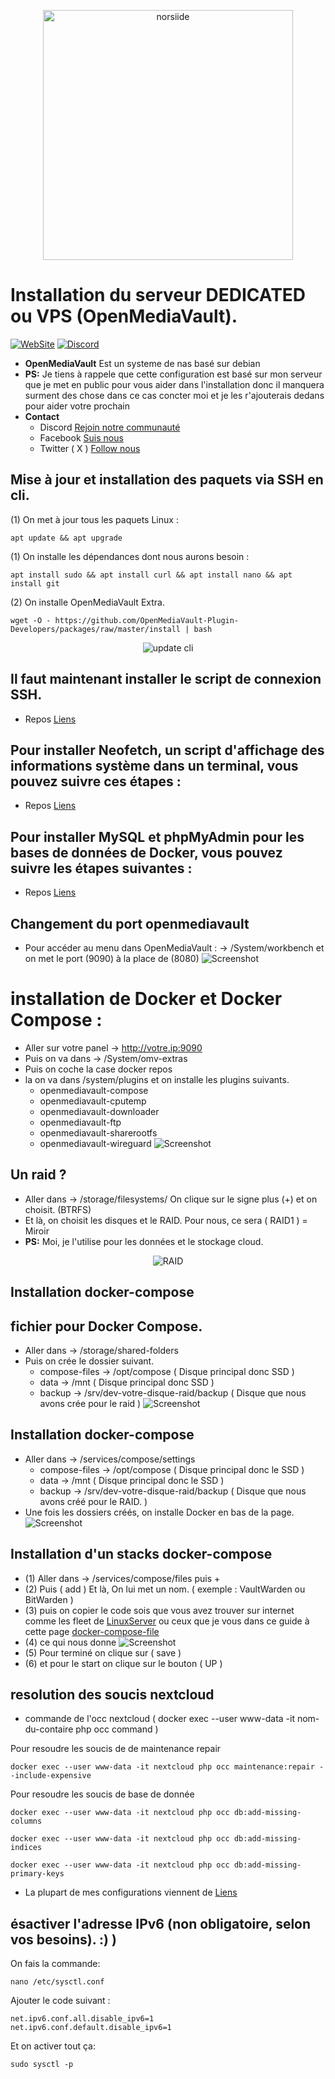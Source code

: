 <p align="center"><img src="https://wiki.debian.org/FrontPage?action=AttachFile&do=get&target=11-bullseye-wiki-banner-04.png" width="400" alt="norsiide"></p>

# Installation du serveur DEDICATED ou VPS (OpenMediaVault). 
[![WebSite](https://img.shields.io/website?down_message=Offline&label=WebSite&up_message=Online&url=https%3A%2F%2Fnorsiide.be)](https://norsiide.be) 
[![Discord](https://img.shields.io/discord/1126981605785866341?color=5865f2&label=Discord&logo=discord&logoColor=fff&style=flat-square)](https://discord.gg/EV3fAhFZJT)

* **OpenMediaVault** Est un systeme de nas basé sur debian
* **PS:** Je tiens à rappele que cette configuration est basé sur mon serveur que je met en public pour vous aider dans l'installation donc il manquera surment des chose dans ce cas concter moi et je les r'ajouterais dedans pour aider votre prochain
* **Contact**
    - Discord [Rejoin notre communauté](https://discord.gg/EV3fAhFZJT)
    - Facebook [Suis nous](https://www.facebook.com/norsiide.dev/)
    - Twitter ( X ) [Follow nous](https://twitter.com/norsiide)

## Mise à jour et installation des paquets via SSH en cli.

(1) On met à jour tous les paquets Linux :

```
apt update && apt upgrade
```
(1) On installe les dépendances dont nous aurons besoin :
```
apt install sudo && apt install curl && apt install nano && apt install git
```
(2) On installe OpenMediaVault Extra.
 
```
wget -O - https://github.com/OpenMediaVault-Plugin-Developers/packages/raw/master/install | bash
```
<p align="center"><img src="https://github.com/Norsiide/install-openmediavault/blob/main/img/update-cli.png"  alt="update cli"></p>

## Il faut maintenant installer le script de connexion SSH.

* Repos [Liens](https://github.com/Norsiide/SSH-login-notifications/)

## Pour installer Neofetch, un script d'affichage des informations système dans un terminal, vous pouvez suivre ces étapes :

* Repos [Liens](https://github.com/Norsiide/install-openmediavault/tree/main/neofetch)
  
## Pour installer MySQL et phpMyAdmin pour les bases de données de Docker, vous pouvez suivre les étapes suivantes :

* Repos [Liens](https://github.com/Norsiide/install-openmediavault/blob/main/mysql-phpmyadmin.md)

## Changement du port openmediavault
* Pour accéder au menu dans OpenMediaVault : -> /System/workbench et on met le port (9090) à la place de (8080)
![Screenshot](https://github.com/Norsiide/install-openmediavault/blob/main/img/workbench.png)

# installation de Docker et Docker Compose :
* Aller sur votre panel -> http://votre.ip:9090
* Puis on va dans -> /System/omv-extras
* Puis on coche la case docker repos
* la on va dans /system/plugins et on installe les plugins suivants.
    - openmediavault-compose
    - openmediavault-cputemp
    - openmediavault-downloader
    - openmediavault-ftp
    - openmediavault-sharerootfs
    - openmediavault-wireguard
![Screenshot](https://github.com/Norsiide/install-openmediavault/blob/main/img/plugins.png)


## Un raid ?
* Aller dans -> /storage/filesystems/ On clique sur le signe plus (+) et on choisit. (BTRFS) 
* Et là, on choisit les disques et le RAID. Pour nous, ce sera ( RAID1 ) = Miroir 
* **PS:** Moi, je l'utilise pour les données et le stockage cloud.
<p align="center"><img src="https://github.com/Norsiide/install-openmediavault/blob/main/img/raid.png"  alt="RAID"></p>

## Installation docker-compose

## fichier pour Docker Compose.
* Aller dans -> /storage/shared-folders
* Puis on crée le dossier suivant.
    - compose-files -> /opt/compose ( Disque principal donc SSD )
    - data -> /mnt ( Disque principal donc SSD )
    - backup -> /srv/dev-votre-disque-raid/backup ( Disque que nous avons crée pour le raid )
    ![Screenshot](https://github.com/Norsiide/install-openmediavault/blob/main/img/create-dir-share.png)

## Installation docker-compose
* Aller dans -> /services/compose/settings
    - compose-files -> /opt/compose ( Disque principal donc le SSD )
    - data -> /mnt ( Disque principal donc le SSD )
    - backup -> /srv/dev-votre-disque-raid/backup ( Disque que nous avons créé pour le RAID. )
* Une fois les dossiers créés, on installe Docker en bas de la page.
![Screenshot](https://github.com/Norsiide/install-openmediavault/blob/main/img/docker-settings.png)

## Installation d'un stacks docker-compose
* (1)  Aller dans -> /services/compose/files puis + 
* (2) Puis ( add ) Et là, On lui met un nom. ( exemple : VaultWarden ou BitWarden )
* (3) puis on copier le code sois que vous avez trouver sur internet comme les fleet de [LinuxServer](https://fleet.linuxserver.io/) ou ceux que je vous dans ce guide à cette page [docker-compose-file](https://github.com/Norsiide/install-openmediavault/tree/main/docker-compose-file)
* (4) ce qui nous donne
![Screenshot](https://github.com/Norsiide/install-openmediavault/blob/main/img/docker-compose-vault.png)
* (5) Pour terminé on clique sur ( save )
* (6) et pour le start on clique sur le bouton ( UP )

## resolution des soucis nextcloud
- commande de l'occ nextcloud ( docker exec --user www-data -it nom-du-contaire php occ command )

 Pour resoudre les soucis de de maintenance repair
```
docker exec --user www-data -it nextcloud php occ maintenance:repair --include-expensive
```
 Pour resoudre les soucis de base de donnée 
```
docker exec --user www-data -it nextcloud php occ db:add-missing-columns
```
```
docker exec --user www-data -it nextcloud php occ db:add-missing-indices
```
```
docker exec --user www-data -it nextcloud php occ db:add-missing-primary-keys
```


- La plupart de mes configurations viennent de [Liens](https://www.linuxserver.io/)


## ésactiver l'adresse IPv6 (non obligatoire, selon vos besoins). :) )

On fais la commande:
 
```
nano /etc/sysctl.conf
```
Ajouter le code suivant :
```
net.ipv6.conf.all.disable_ipv6=1
net.ipv6.conf.default.disable_ipv6=1
```

Et on activer tout ça:
```
sudo sysctl -p
```
